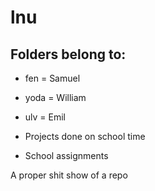 # lnu

## Folders belong to:

- fen = Samuel
- yoda = William
- ulv = Emil

- Projects done on school time
- School assignments

A proper shit show of a repo
